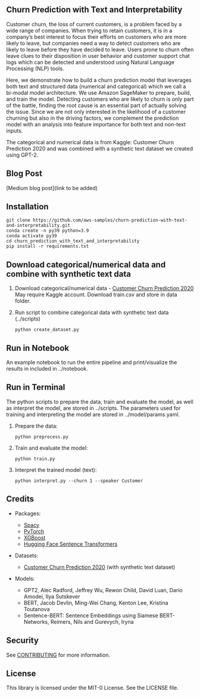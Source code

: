 ## Churn Prediction with Text and Interpretability

Customer churn, the loss of current customers, is a problem faced by a wide range of companies. When trying to retain customers, it is in a company’s best interest to focus their efforts on customers who are more likely to leave, but companies need a way to detect customers who are likely to leave before they have decided to leave. Users prone to churn often leave clues to their disposition in user behavior and customer support chat logs which can be detected and understood using Natural Language Processing (NLP) tools.

Here, we demonstrate how to build a churn prediction model that leverages both text and structured data (numerical and categorical) which we call a bi-modal model architecture. We use Amazon SageMaker to prepare, build, and train the model. Detecting customers who are likely to churn is only part of the battle, finding the root cause is an essential part of actually solving the issue. Since we are not only interested in the likelihood of a customer churning but also in the driving factors, we complement the prediction model with an analysis into feature importance for both text and non-text inputs.

The categorical and numerical data is from Kaggle: Customer Churn Prediction 2020 and was combined with a synthetic text dataset we created using GPT-2.

## Blog Post

[Medium blog post](link to be added)

## Installation

```
git clone https://github.com/aws-samples/churn-prediction-with-text-and-interpretability.git
conda create -n py39 python=3.9
conda activate py39
cd churn_prediction_with_text_and_interpretability
pip install -r requirements.txt
```

## Download categorical/numerical data and combine with synthetic text data

1. Download categorical/numerical data - [Customer Churn Prediction 2020](https://www.kaggle.com/c/customer-churn-prediction-2020/data) 
    May require Kaggle account.
    Download train.csv and store in data folder.

2. Run script to combine categorical data with synthetic text data (../scripts)
    ```
    python create_dataset.py
    ```

## Run in Notebook

An example notebook to run the entire pipeline and print/visualize the results in included in ../notebook.

## Run in Terminal

The python scripts to prepare the data, train and evaluate the model, as well as interpret the model, are stored in ../scripts.
The parameters used for training and interpreting the model are stored in ../model/params.yaml.


1. Prepare the data:
    ```
    python preprocess.py
    ```
2. Train and evaluate the model:
    ```
    python train.py
    ```
3. Interpret the trained model (text):
    ```
    python interpret.py --churn 1 --speaker Customer
    ```

## Credits

* Packages:
    * [Spacy](https://spacy.io/usage/linguistic-features/) 
    * [PyTorch](https://pytorch.org/)
    * [XGBoost](https://xgboost.readthedocs.io/en/latest/)
    * [Hugging Face Sentence Transformers](https://huggingface.co/sentence-transformers)

* Datasets:
    * [Customer Churn Prediction 2020](https://www.kaggle.com/c/customer-churn-prediction-2020/data) (with synthetic text dataset)
    
* Models:
    * GPT2, Alec Radford, Jeffrey Wu, Rewon Child, David Luan, Dario Amodei, Ilya Sutskever
    * BERT, Jacob Devlin, Ming-Wei Chang, Kenton Lee, Kristina Toutanova
    * Sentence-BERT: Sentence Embeddings using Siamese BERT-Networks, Reimers, Nils and Gurevych, Iryna

## Security

See [CONTRIBUTING](CONTRIBUTING.md#security-issue-notifications) for more information.

## License

This library is licensed under the MIT-0 License. See the LICENSE file.

